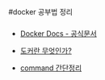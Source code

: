 #docker 공부법 정리

###

* [Docker Docs - 공식문서](https://docs.docker.com/)

* [도커란 무엇인가?](https://subicura.com/2017/01/19/docker-guide-for-beginners-1.html)

* [command 간단정리](https://programmingsummaries.tistory.com/391?category=695325)



